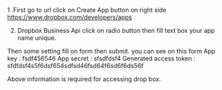 

1  .First go to url click on Create App button on right side
https://www.dropbox.com/developers/apps


2. Dropbox Business Api click on radio button then fill text box your app name unique.

Then some setting fill on form then submit.
you can see on this form
	App key : fsdf456546
	App secret : sfsdfdsf4
	Generated access token : sfdfdsf4s5f6dsf654sdfsd46fsd64f6sd6f6ds56f	

Above information is required for accessing drop box.









